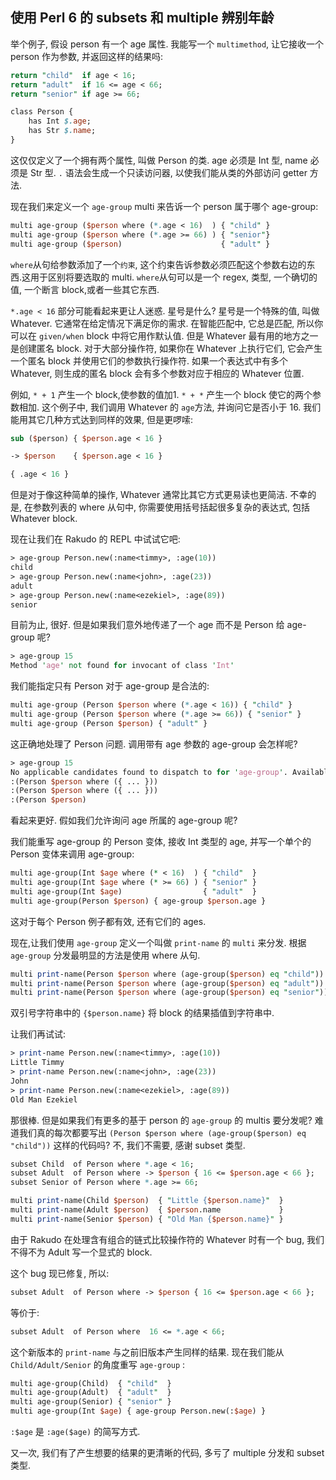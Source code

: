 ## 使用 Perl 6 的 subsets 和 multiple 辨别年龄


举个例子, 假设 person 有一个 age 属性. 我能写一个 `multimethod`, 让它接收一个 person 作为参数, 并返回这样的结果吗:

```perl
return "child"  if age < 16;
return "adult"  if 16 <= age < 66;
return "senior" if age >= 66;
```

```perl
class Person {
    has Int $.age;
    has Str $.name;
}
```
这仅仅定义了一个拥有两个属性, 叫做 Person 的类. age 必须是 Int 型, name 必须是 Str 型. `.` 语法会生成一个只读访问器, 以使我们能从类的外部访问 getter 方法.

现在我们来定义一个 `age-group` multi 来告诉一个 person 属于哪个 age-group:

```perl
multi age-group ($person where (*.age < 16)  ) { "child" }
multi age-group ($person where (*.age >= 66) ) { "senior"}
multi age-group ($person)                      { "adult" }
```

`where`从句给参数添加了一个`约束`, 这个约束告诉参数必须匹配这个参数右边的东西.这用于区别将要选取的 multi. `where`从句可以是一个 regex, 类型, 一个确切的值, 一个断言 block,或者一些其它东西.

`*.age < 16` 部分可能看起来更让人迷惑. 星号是什么? 星号是一个特殊的值, 叫做 Whatever. 它通常在给定情况下满足你的需求. 在智能匹配中, 它总是匹配, 所以你可以在 `given/when` block 中将它用作默认值. 但是 Whatever 最有用的地方之一是创建匿名 block. 对于大部分操作符, 如果你在 Whatever 上执行它们, 它会产生一个匿名 block 并使用它们的参数执行操作符. 如果一个表达式中有多个 Whatever, 则生成的匿名 block 会有多个参数对应于相应的 Whatever 位置.

例如, `* + 1` 产生一个 block,使参数的值加1. `* + *` 产生一个 block 使它的两个参数相加. 这个例子中, 我们调用 Whatever 的 `age`方法, 并询问它是否小于 16. 我们能用其它几种方式达到同样的效果, 但是更啰嗦:

```perl
sub ($person) { $person.age < 16 }
```

```perl
-> $person    { $person.age < 16 }
```

```perl
{ .age < 16 }
```
但是对于像这种简单的操作, Whatever 通常比其它方式更易读也更简洁. 不幸的是, 在参数列表的 where 从句中, 你需要使用括号括起很多复杂的表达式, 包括 Whatever block.

现在让我们在 Rakudo 的 REPL 中试试它吧:

```perl
> age-group Person.new(:name<timmy>, :age(10))
child
> age-group Person.new(:name<john>, :age(23))
adult
> age-group Person.new(:name<ezekiel>, :age(89))
senior
```

目前为止, 很好. 但是如果我们意外地传递了一个 age 而不是 Person 给 age-group 呢?

```perl
> age-group 15
Method 'age' not found for invocant of class 'Int'
```
我们能指定只有 Person 对于 age-group 是合法的:

```perl
multi age-group (Person $person where (*.age < 16)) { "child" }
multi age-group (Person $person where (*.age >= 66)) { "senior" }
multi age-group (Person $person) { "adult" } 
```

这正确地处理了 Person 问题. 调用带有 age 参数的 age-group 会怎样呢?

```perl
> age-group 15
No applicable candidates found to dispatch to for 'age-group'. Available candidates are:
:(Person $person where ({ ... }))
:(Person $person where ({ ... }))
:(Person $person)
```

看起来更好. 假如我们允许询问 age 所属的 age-group 呢?

我们能重写 age-group 的 Person 变体, 接收 Int 类型的 age, 并写一个单个的 Person 变体来调用 age-group:

```perl
multi age-group(Int $age where (* < 16)  ) { "child"  }
multi age-group(Int $age where (* >= 66) ) { "senior" }
multi age-group(Int $age)                  { "adult"  }
multi age-group(Person $person) { age-group $person.age }
```

这对于每个 Person 例子都有效, 还有它们的 ages.

现在,让我们使用 `age-group` 定义一个叫做 `print-name` 的 `multi` 来分发.
根据 `age-group` 分发最明显的方法是使用 where 从句.

```perl
multi print-name(Person $person where (age-group($person) eq "child")) { "Little {$person.name}" }
multi print-name(Person $person where (age-group($person) eq "adult")) { $person.name            }
multi print-name(Person $person where (age-group($person) eq "senior")){ "Old Man {$person.name}"}
```
双引号字符串中的 `{$person.name}` 将 block 的结果插值到字符串中.

让我们再试试:

```perl
> print-name Person.new(:name<timmy>, :age(10))
Little Timmy
> print-name Person.new(:name<john>, :age(23))
John
> print-name Person.new(:name<ezekiel>, :age(89))
Old Man Ezekiel
```

那很棒. 但是如果我们有更多的基于 person 的 `age-group` 的 multis 要分发呢? 难道我们真的每次都要写出 `(Person $person where (age-group($person) eq "child"))` 这样的代码吗? 不, 我们不需要, 感谢 subset 类型.

```perl
subset Child  of Person where *.age < 16;
subset Adult  of Person where -> $person { 16 <= $person.age < 66 };
subset Senior of Person where *.age >= 66;

multi print-name(Child $person)  { "Little {$person.name}"  }
multi print-name(Adult $person)  { $person.name             }
multi print-name(Senior $person) { "Old Man {$person.name}" }
```

由于 Rakudo 在处理含有组合的链式比较操作符的 Whatever 时有一个 bug, 我们不得不为 Adult 写一个显式的 block.

这个 bug 现已修复, 所以: 

```perl
subset Adult  of Person where -> $person { 16 <= $person.age < 66 };
```

等价于:

```perl
subset Adult  of Person where  16 <= *.age < 66;
```
这个新版本的 `print-name` 与之前旧版本产生同样的结果. 现在我们能从 `Child/Adult/Senior` 的角度重写 `age-group` :

```perl
multi age-group(Child)  { "child"  }
multi age-group(Adult)  { "adult"  }
multi age-group(Senior) { "senior" }
multi age-group(Int $age) { age-group Person.new(:$age) }
```

`:$age` 是 `:age($age)` 的简写方式.

又一次, 我们有了产生想要的结果的更清晰的代码, 多亏了 multiple 分发和 subset 类型.

